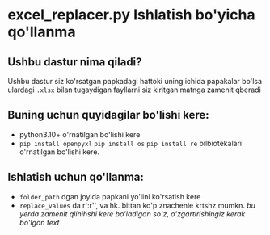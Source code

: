 # excel_replacer.py Ishlatish bo'yicha qo'llanma

## Ushbu dastur nima qiladi?
Ushbu dastur siz ko'rsatgan papkadagi hattoki uning ichida papakalar bo'lsa ulardagi `.xlsx` bilan tugaydigan fayllarni siz kiritgan matnga zamenit qberadi 

## Buning uchun quyidagilar bo'lishi kere:
*  python3.10+ o'rnatilgan bo'lishi kere
*  `pip install openpyxl` `pip install os` `pip install re` bilbiotekalari o'rnatilgan bo'lishi kere.

## Ishlatish uchun qo'llanma:
*  `folder_path` dgan joyida papkani yo'lini ko'rsatish kere
*  `replace_values` da r'<before>:r'<after>', va hk. bittan ko'p znachenie krtshz mumkn.
  _bu yerda <before> zamenit qlinihshi kere bo'ladigan so'z, <after> o'zgartirishingiz kerak bo'lgan text_
